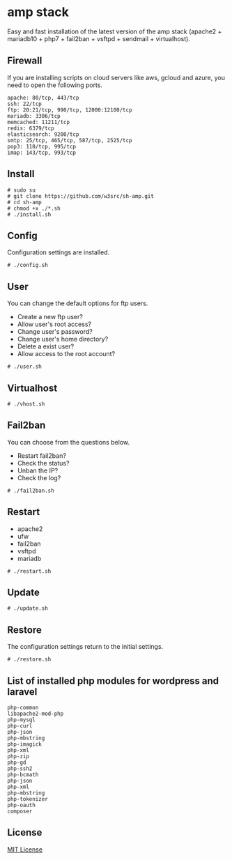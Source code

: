 # amp stack   
Easy and fast installation of the latest version of the amp stack (apache2 + mariadb10 + php7 + fail2ban + vsftpd + sendmail + virtualhost).   

## Firewall   
If you are installing scripts on cloud servers like aws, gcloud and azure, you need to open the following ports.   
```
apache: 80/tcp, 443/tcp
ssh: 22/tcp
ftp: 20:21/tcp, 990/tcp, 12000:12100/tcp
mariadb: 3306/tcp
memcached: 11211/tcp
redis: 6379/tcp
elasticsearch: 9200/tcp
smtp: 25/tcp, 465/tcp, 587/tcp, 2525/tcp
pop3: 110/tcp, 995/tcp
imap: 143/tcp, 993/tcp
```

## Install   
```
# sudo su
# git clone https://github.com/w3src/sh-amp.git
# cd sh-amp
# chmod +x ./*.sh
# ./install.sh
```

## Config   
Configuration settings are installed.   
```
# ./config.sh
```

## User   
You can change the default options for ftp users.   
- Create a new ftp user?   
- Allow user's root access?   
- Change user's password?   
- Change user's home directory?   
- Delete a exist user?   
- Allow access to the root account?   
```
# ./user.sh
```

## Virtualhost   
```
# ./vhost.sh
```

## Fail2ban   
You can choose from the questions below.   
- Restart fail2ban?   
- Check the status?   
- Unban the IP?   
- Check the log?   
```
# ./fail2ban.sh
```

## Restart   
- apache2   
- ufw   
- fail2ban   
- vsftpd    
- mariadb   
```
# ./restart.sh
```

## Update   
```
# ./update.sh
```

## Restore   
The configuration settings return to the initial settings.   
```
# ./restore.sh
```

## List of installed php modules for wordpress and laravel   
```
php-common
libapache2-mod-php
php-mysql
php-curl
php-json
php-mbstring
php-imagick
php-xml
php-zip
php-gd
php-ssh2
php-bcmath
php-json
php-xml
php-mbstring
php-tokenizer
php-oauth
composer
```

## License   
[MIT License](LICENSE)   
